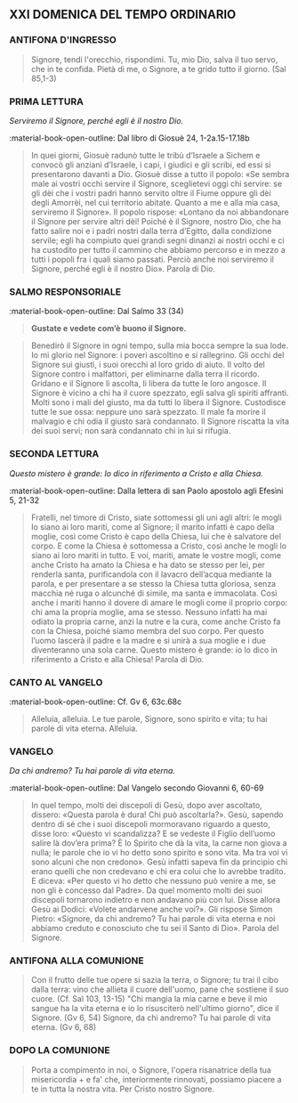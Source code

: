 ## XXI DOMENICA DEL TEMPO ORDINARIO
> 
### ANTIFONA D'INGRESSO
> Signore, tendi l'orecchio, rispondimi. Tu, mio Dio, salva il tuo servo, che in te confida. Pietà di me, o Signore, a te grido tutto il giorno. (Sal 85,1-3)
> 
### PRIMA LETTURA
*Serviremo il Signore, perché egli è il nostro Dio.*

:material-book-open-outline: Dal libro di Giosuè
24, 1-2a.15-17.18b

> In quei giorni, Giosuè radunò tutte le tribù d’Israele a Sichem e convocò gli anziani d’Israele, i capi, i giudici e gli scribi, ed essi si presentarono davanti a Dio. Giosuè disse a tutto il popolo: «Se sembra male ai vostri occhi servire il Signore, sceglietevi oggi chi servire: se gli dèi che i vostri padri hanno servito oltre il Fiume oppure gli dèi degli Amorrèi, nel cui territorio abitate. Quanto a me e alla mia casa, serviremo il Signore». Il popolo rispose: «Lontano da noi abbandonare il Signore per servire altri dèi! Poiché è il Signore, nostro Dio, che ha fatto salire noi e i padri nostri dalla terra d’Egitto, dalla condizione servile; egli ha compiuto quei grandi segni dinanzi ai nostri occhi e ci ha custodito per tutto il cammino che abbiamo percorso e in mezzo a tutti i popoli fra i quali siamo passati. Perciò anche noi serviremo il Signore, perché egli è il nostro Dio». Parola di Dio.
> 
### SALMO RESPONSORIALE
:material-book-open-outline: Dal Salmo 33 (34)

>**Gustate e vedete com’è buono il Signore.**

> Benedirò il Signore in ogni tempo,
> sulla mia bocca sempre la sua lode.
> Io mi glorio nel Signore:
> i poveri ascoltino e si rallegrino.
> Gli occhi del Signore sui giusti,
> i suoi orecchi al loro grido di aiuto.
> Il volto del Signore contro i malfattori,
> per eliminarne dalla terra il ricordo.
> Gridano e il Signore li ascolta,
> li libera da tutte le loro angosce.
> Il Signore è vicino a chi ha il cuore spezzato,
> egli salva gli spiriti affranti.
> Molti sono i mali del giusto,
> ma da tutti lo libera il Signore.
> Custodisce tutte le sue ossa:
> neppure uno sarà spezzato.
> Il male fa morire il malvagio
> e chi odia il giusto sarà condannato.
> Il Signore riscatta la vita dei suoi servi;
> non sarà condannato chi in lui si rifugia.
> 
### SECONDA LETTURA
*Questo mistero è grande: lo dico in riferimento a Cristo e alla Chiesa.*

:material-book-open-outline: Dalla lettera di san Paolo apostolo agli Efesìni
5, 21-32

> Fratelli, nel timore di Cristo, siate sottomessi gli uni agli altri: le mogli lo siano ai loro mariti, come al Signore; il marito infatti è capo della moglie, così come Cristo è capo della Chiesa, lui che è salvatore del corpo. E come la Chiesa è sottomessa a Cristo, così anche le mogli lo siano ai loro mariti in tutto. E voi, mariti, amate le vostre mogli, come anche Cristo ha amato la Chiesa e ha dato se stesso per lei, per renderla santa, purificandola con il lavacro dell’acqua mediante la parola, e per presentare a se stesso la Chiesa tutta gloriosa, senza macchia né ruga o alcunché di simile, ma santa e immacolata. Così anche i mariti hanno il dovere di amare le mogli come il proprio corpo: chi ama la propria moglie, ama se stesso. Nessuno infatti ha mai odiato la propria carne, anzi la nutre e la cura, come anche Cristo fa con la Chiesa, poiché siamo membra del suo corpo. Per questo l’uomo lascerà il padre e la madre e si unirà a sua moglie e i due diventeranno una sola carne. Questo mistero è grande: io lo dico in riferimento a Cristo e alla Chiesa! Parola di Dio.
> 
### CANTO AL VANGELO
:material-book-open-outline: Cf. Gv 6, 63c.68c

> Alleluia, alleluia.
> Le tue parole, Signore, sono spirito e vita;
> tu hai parole di vita eterna.
> Alleluia.
> 
### VANGELO
*Da chi andremo? Tu hai parole di vita eterna.*

:material-book-open-outline: Dal Vangelo secondo Giovanni
6, 60-69

> In quel tempo, molti dei discepoli di Gesù, dopo aver ascoltato, dissero: «Questa parola è dura! Chi può ascoltarla?». Gesù, sapendo dentro di sé che i suoi discepoli mormoravano riguardo a questo, disse loro: «Questo vi scandalizza? E se vedeste il Figlio dell’uomo salire là dov’era prima? È lo Spirito che dà la vita, la carne non giova a nulla; le parole che io vi ho detto sono spirito e sono vita. Ma tra voi vi sono alcuni che non credono». Gesù infatti sapeva fin da principio chi erano quelli che non credevano e chi era colui che lo avrebbe tradito. E diceva: «Per questo vi ho detto che nessuno può venire a me, se non gli è concesso dal Padre». Da quel momento molti dei suoi discepoli tornarono indietro e non andavano più con lui. Disse allora Gesù ai Dodici: «Volete andarvene anche voi?». Gli rispose Simon Pietro: «Signore, da chi andremo? Tu hai parole di vita eterna e noi abbiamo creduto e conosciuto che tu sei il Santo di Dio». Parola del Signore.
> 
### ANTIFONA ALLA COMUNIONE
> Con il frutto delle tue opere si sazia la terra, o Signore;  tu trai il cibo dalla terra:  vino che allieta il cuore dell'uomo,  pane che sostiene il suo cuore. (Cf. Sal 103, 13-15)
> "Chi mangia la mia carne e beve il mio sangue  ha la vita eterna  e io lo risusciterò nell'ultimo giorno", dice il Signore. (Gv 6, 54)
> Signore, da chi andremo? Tu hai parole di vita eterna. (Gv 6, 68)
> 
### DOPO LA COMUNIONE
> Porta a compimento in noi, o Signore, l'opera risanatrice della tua misericordia + e fa' che, interiormente rinnovati,  possiamo piacere a te in tutta la nostra vita. Per Cristo nostro Signore.